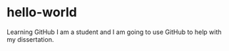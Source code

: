 # hello-world
Learning GitHub
I am a student and I am going to use GitHub to help with my dissertation. 
